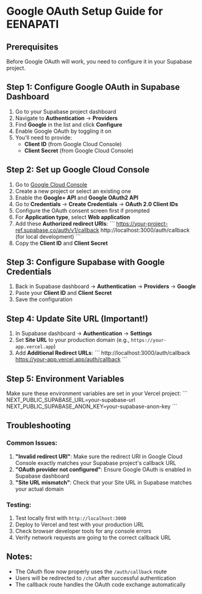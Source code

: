 # Google OAuth Setup Guide for EENAPATI

## Prerequisites
Before Google OAuth will work, you need to configure it in your Supabase project.

## Step 1: Configure Google OAuth in Supabase Dashboard

1. Go to your Supabase project dashboard
2. Navigate to **Authentication** → **Providers**
3. Find **Google** in the list and click **Configure**
4. Enable Google OAuth by toggling it on
5. You'll need to provide:
   - **Client ID** (from Google Cloud Console)
   - **Client Secret** (from Google Cloud Console)

## Step 2: Set up Google Cloud Console

1. Go to [Google Cloud Console](https://console.cloud.google.com/)
2. Create a new project or select an existing one
3. Enable the **Google+ API** and **Google OAuth2 API**
4. Go to **Credentials** → **Create Credentials** → **OAuth 2.0 Client IDs**
5. Configure the OAuth consent screen first if prompted
6. For **Application type**, select **Web application**
7. Add these **Authorized redirect URIs**:
   \`\`\`
   https://your-project-ref.supabase.co/auth/v1/callback
   http://localhost:3000/auth/callback (for local development)
   \`\`\`
8. Copy the **Client ID** and **Client Secret**

## Step 3: Configure Supabase with Google Credentials

1. Back in Supabase dashboard → **Authentication** → **Providers** → **Google**
2. Paste your **Client ID** and **Client Secret**
3. Save the configuration

## Step 4: Update Site URL (Important!)

1. In Supabase dashboard → **Authentication** → **Settings**
2. Set **Site URL** to your production domain (e.g., `https://your-app.vercel.app`)
3. Add **Additional Redirect URLs**:
   \`\`\`
   http://localhost:3000/auth/callback
   https://your-app.vercel.app/auth/callback
   \`\`\`

## Step 5: Environment Variables

Make sure these environment variables are set in your Vercel project:
\`\`\`
NEXT_PUBLIC_SUPABASE_URL=your-supabase-url
NEXT_PUBLIC_SUPABASE_ANON_KEY=your-supabase-anon-key
\`\`\`

## Troubleshooting

### Common Issues:

1. **"Invalid redirect URI"**: Make sure the redirect URI in Google Cloud Console exactly matches your Supabase project's callback URL
2. **"OAuth provider not configured"**: Ensure Google OAuth is enabled in Supabase dashboard
3. **"Site URL mismatch"**: Check that your Site URL in Supabase matches your actual domain

### Testing:

1. Test locally first with `http://localhost:3000`
2. Deploy to Vercel and test with your production URL
3. Check browser developer tools for any console errors
4. Verify network requests are going to the correct callback URL

## Notes:

- The OAuth flow now properly uses the `/auth/callback` route
- Users will be redirected to `/chat` after successful authentication
- The callback route handles the OAuth code exchange automatically

